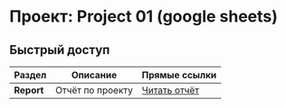 # Проект: Project 01 (google sheets)

## Быстрый доступ
| Раздел     | Описание           | Прямые ссылки |
|------------|--------------------|---------------|
| **Report** | Отчёт по проекту   | [Читать отчёт](https://github.com/greenvariety/data_analysis_projects/blob/main/Project%2001%20(google%20sheets)/report/report.md) |
